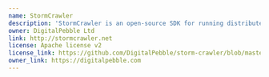 ```yaml
---
name: StormCrawler
description: 'StormCrawler is an open-source SDK for running distributed web crawlers on Apache Storm. The project is under Apache license v2 and consists of a collection of reusable resources and components, written mostly in Java.  The aim of StormCrawler is to help build web crawlers that are:  scalable resilient low latency easy to extend polite yet efficient. StormCrawler has a module for OpenSearch that allows to index the documents crawled but also store metrics to display with Dashboards as well as store the frontier of the crawler in OpenSearch.'
owner: DigitalPebble Ltd
link: http://stormcrawler.net
license: Apache license v2
license_link: https://github.com/DigitalPebble/storm-crawler/blob/master/LICENSE
owner_link: https://digitalpebble.com
---
```

